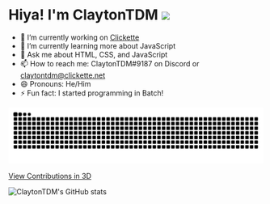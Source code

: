 # Hiya! I'm ClaytonTDM <img src="https://media.giphy.com/media/hvRJCLFzcasrR4ia7z/giphy.gif" width="25px">
- 🔭 I’m currently working on [Clickette](https://clickette.net/)
- 🌱 I’m currently learning more about JavaScript
- 💬 Ask me about HTML, CSS, and JavaScript
- 📫 How to reach me: ClaytonTDM#9187 on Discord or claytontdm@clickette.net
- 😄 Pronouns: He/Him
- ⚡ Fun fact: I started programming in Batch!

![ClaytonTDM's Contributions (eaten by a snake)](https://github.com/ClaytonTDM/claytontdm/raw/output/github-contribution-grid-snake-dark.svg)

[View Contributions in 3D](https://skyline.github.com/claytontdm/2022?annotation0=2022-07-08,2022-07-08,Moved%20Clickette%20to%20GitHub%20Pages&annotation1=2022-07-18,2022-07-18,Clickette%20DDOS&annotation2=2022-03-06,2022-03-06,Used%20GitHub%20for%20the%20first%20time%20in%202022)

![ClaytonTDM's GitHub stats](https://github-readme-stats.vercel.app/api?username=claytontdm&show_icons=true&theme=github_dark)
